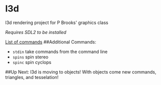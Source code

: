 l3d
=======

l3d rendering project for P Brooks' graphics class

*Requires SDL2 to be installed*

[List of commands](http://69.55.54.194/pbrooks/spring2014/materials/graphics/3d_transformation_commands.htm)
##Additional Commands:
- `stdin` take commands from the command line
- `spins` spin stereo
- `spinc` spin cyclops

##Up Next:
l3d is moving to objects! With objects come new commands, triangles, and tesselation!
